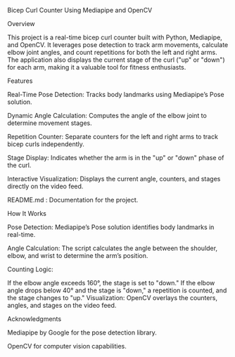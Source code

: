 Bicep Curl Counter Using Mediapipe and OpenCV

Overview

This project is a real-time bicep curl counter built with Python, Mediapipe, and OpenCV. It leverages pose detection to track arm movements, calculate elbow joint angles, and count repetitions for both the left and right arms. The application also displays the current stage of the curl ("up" or "down") for each arm, making it a valuable tool for fitness enthusiasts.

Features

Real-Time Pose Detection: Tracks body landmarks using Mediapipe’s Pose solution.

Dynamic Angle Calculation: Computes the angle of the elbow joint to determine movement stages.

Repetition Counter: Separate counters for the left and right arms to track bicep curls independently.

Stage Display: Indicates whether the arm is in the "up" or "down" phase of the curl.

Interactive Visualization: Displays the current angle, counters, and stages directly on the video feed.

README.md : Documentation for the project.

How It Works

Pose Detection: Mediapipe’s Pose solution identifies body landmarks in real-time.

Angle Calculation: The script calculates the angle between the shoulder, elbow, and wrist to determine the arm’s position.

Counting Logic:

If the elbow angle exceeds 160°, the stage is set to "down."
If the elbow angle drops below 40° and the stage is "down," a repetition is counted, and the stage changes to "up."
Visualization: OpenCV overlays the counters, angles, and stages on the video feed.

Acknowledgments

Mediapipe by Google for the pose detection library.

OpenCV for computer vision capabilities.


